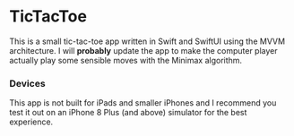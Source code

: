 # TicTacToe

This is a small tic-tac-toe app written in Swift and SwiftUI using the MVVM
architecture. I will **probably** update the app to make the computer player
actually play some sensible moves with the Minimax algorithm.

### Devices
This app is not built for iPads and smaller iPhones and I recommend you test it out 
on an iPhone 8 Plus (and above) simulator for the best experience.
